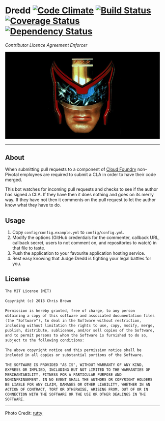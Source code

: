 # Dredd [![Code Climate](https://codeclimate.com/github/xoebus/dredd.png)](https://codeclimate.com/github/xoebus/dredd) [![Build Status](https://travis-ci.org/xoebus/dredd.png)](https://travis-ci.org/xoebus/dredd) [![Coverage Status](https://coveralls.io/repos/xoebus/dredd/badge.png)](https://coveralls.io/r/xoebus/dredd) [![Dependency Status](https://gemnasium.com/xoebus/dredd.png)](https://gemnasium.com/xoebus/dredd)


*Contributor Licence Agreement Enforcer*

![Dredd](media/dredd.jpg)

---

## About

When submitting pull requests to a component of [Cloud Foundry](https://github.com/cloudfoundry)
non-Pivotal employees are required to submit a CLA in order to have
their code merged.

This bot watches for incoming pull requests and checks to see if the
author has signed a CLA. If they have then it does nothing and goes on
its merry way. If they have not then it comments on the pull request to
let the author know what they have to do.

## Usage

1. Copy `config/config.example.yml` to `config/config.yml`.
2. Modify the options (GitHub credentials for the commenter, callback
   URL, callback secret, users to not comment on, and repositories to watch)
   in that file to taste.
3. Push the application to your favourite application hosting service.
4. Rest easy knowing that Judge Dredd is fighting your legal battles for
   you.

## License

    The MIT License (MIT)

    Copyright (c) 2013 Chris Brown

    Permission is hereby granted, free of charge, to any person
    obtaining a copy of this software and associated documentation files
    (the "Software"), to deal in the Software without restriction,
    including without limitation the rights to use, copy, modify, merge,
    publish, distribute, sublicense, and/or sell copies of the Software,
    and to permit persons to whom the Software is furnished to do so,
    subject to the following conditions:

    The above copyright notice and this permission notice shall be
    included in all copies or substantial portions of the Software.

    THE SOFTWARE IS PROVIDED "AS IS", WITHOUT WARRANTY OF ANY KIND,
    EXPRESS OR IMPLIED, INCLUDING BUT NOT LIMITED TO THE WARRANTIES OF
    MERCHANTABILITY, FITNESS FOR A PARTICULAR PURPOSE AND
    NONINFRINGEMENT. IN NO EVENT SHALL THE AUTHORS OR COPYRIGHT HOLDERS
    BE LIABLE FOR ANY CLAIM, DAMAGES OR OTHER LIABILITY, WHETHER IN AN
    ACTION OF CONTRACT, TORT OR OTHERWISE, ARISING FROM, OUT OF OR IN
    CONNECTION WITH THE SOFTWARE OR THE USE OR OTHER DEALINGS IN THE
    SOFTWARE.

---

Photo Credit: [rutty](http://www.flickr.com/photos/rutty/498112451/)
